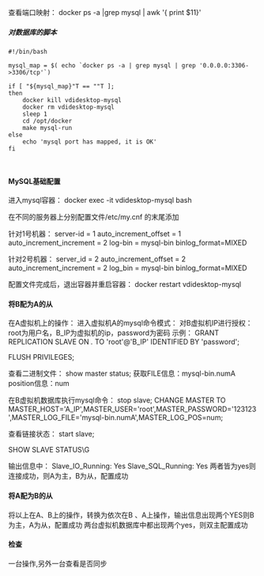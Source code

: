 
查看端口映射：
docker ps -a |grep mysql | awk '{ print $11}'


##### 对数据库的脚本
```
#!/bin/bash  

mysql_map = $( echo `docker ps -a | grep mysql | grep '0.0.0.0:3306->3306/tcp'`)

if [ "${mysql_map}"T == ""T ];
then
    docker kill vdidesktop-mysql
    docker rm vdidesktop-mysql
    sleep 1
    cd /opt/docker
    make mysql-run
else
    echo 'mysql port has mapped, it is OK'
fi



```




#### MySQL基础配置
进入mysql容器：
docker exec -it vdidesktop-mysql bash


在不同的服务器上分别配置文件/etc/my.cnf 的末尾添加

针对1号机器：
server-id = 1
auto_increment_offset = 1
auto_increment_increment = 2
log-bin = mysql-bin
binlog_format=MIXED


针对2号机器：
server_id = 2
auto_increment_offset = 2
auto_increment_increment = 2
log_bin = mysql-bin
binlog_format=MIXED


配置文件完成后，退出容器并重启容器：
docker restart vdidesktop-mysql


#### 将B配为A的从
在A虚拟机上的操作：
进入虚拟机A的mysql命令模式：
对B虚拟机IP进行授权：root为用户名，B_IP为虚拟机的ip，password为密码
示例：
GRANT REPLICATION SLAVE ON *.* TO 'root'@'B_IP' IDENTIFIED BY 'password';

FLUSH PRIVILEGES;

查看二进制文件：
show master status;
获取FILE信息：mysql-bin.numA
position信息：num


在B虚拟机数据库执行mysql命令：
stop slave;
CHANGE MASTER TO MASTER_HOST='A_IP',MASTER_USER='root',MASTER_PASSWORD='123123',MASTER_LOG_FILE='mysql-bin.numA',MASTER_LOG_POS=num;

查看链接状态：
start slave;

SHOW SLAVE STATUS\G


输出信息中：
Slave_IO_Running: Yes
Slave_SQL_Running: Yes
两者皆为yes则连接成功，则A为主，B为从，配置成功


#### 将A配为B的从
将以上在A、B上的操作，转换为依次在B 、A上操作，输出信息出现两个YES则B为主，A为从，配置成功
两台虚拟机数据库中都出现两个yes，则双主配置成功

#### 检查
一台操作,另外一台查看是否同步
